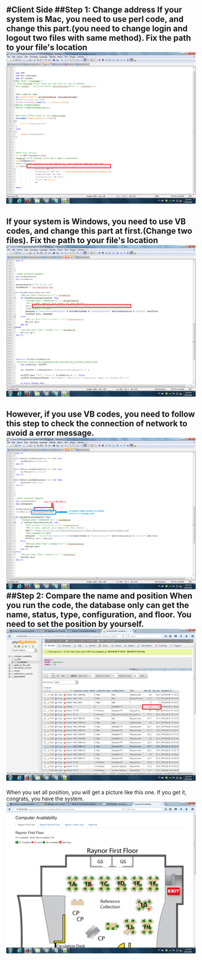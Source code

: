 #Client Side
##Step 1: Change address
If your system is Mac, you need to use perl code, and change this part.(you need to change login and logout two files with same method). Fix the path to your file's location
![alt text](https://github.com/JunFeng1013/ComputerAvailability/blob/master/Picture/client%201-1.png)
---
If your system is Windows, you need to use VB codes, and change this part at first.(Change two files). Fix the path to your file's location
![alt text](https://github.com/JunFeng1013/ComputerAvailability/blob/master/Picture/client%201-2.png)
---
However, if you use VB codes, you need to follow this step to check the connection of network to avoid a error message.
![alt text](https://github.com/JunFeng1013/ComputerAvailability/blob/master/Picture/client%201-3.png)
##Step 2: Compare the name and position
When you run the code, the database only can get the name, status, type, configuration, and floor. You need to set the position by yourself.
![alt text](https://github.com/JunFeng1013/ComputerAvailability/blob/master/Picture/client%201-4.png)
---
When you set all position, you will get a picture like this one. If you get it, congrats, you have the system. 
![alt text](https://github.com/JunFeng1013/ComputerAvailability/blob/master/Picture/client%201-5.png)

